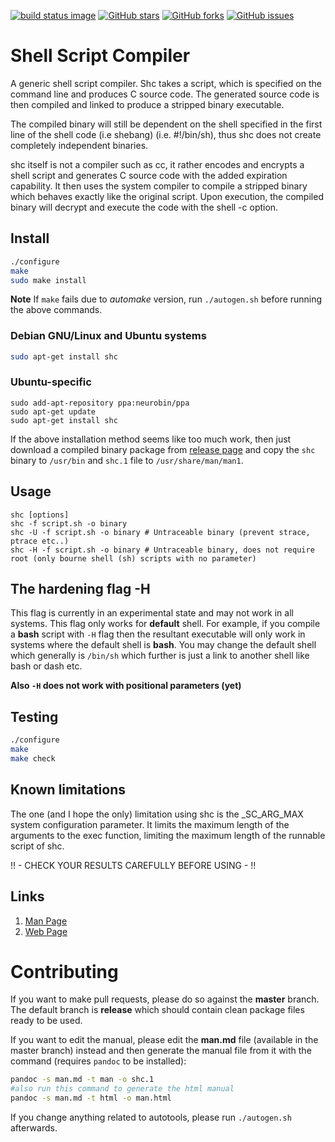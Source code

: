 [![build status image](https://travis-ci.org/neurobin/shc.svg?branch=release)](https://travis-ci.org/neurobin/shc)
[![GitHub stars](https://img.shields.io/github/stars/neurobin/shc.svg)](https://github.com/neurobin/shc/stargazers)
[![GitHub forks](https://img.shields.io/github/forks/neurobin/shc.svg)](https://github.com/neurobin/shc/network)
[![GitHub issues](https://img.shields.io/github/issues/neurobin/shc.svg)](https://github.com/neurobin/shc/issues)

# Shell Script Compiler

A generic shell script compiler. Shc takes a script, which is specified on the command line and produces C source code. The generated source code is then compiled and linked to produce a stripped binary executable.

The compiled binary will still be dependent on the shell specified in the first line of the shell code (i.e shebang) (i.e. #!/bin/sh), thus shc does not create completely independent binaries.

shc itself is not a compiler such as cc, it rather encodes and encrypts a shell script and generates C source code with the added expiration capability. It then uses the system compiler to compile a stripped binary which behaves exactly like the original script. Upon execution, the compiled binary will decrypt and execute the code with the shell -c option.

## Install

```bash
./configure
make
sudo make install
```

**Note** If `make` fails due to *automake* version, run `./autogen.sh` before running the above commands.

### Debian GNU/Linux and Ubuntu systems

```bash
sudo apt-get install shc
```

### Ubuntu-specific

```
sudo add-apt-repository ppa:neurobin/ppa
sudo apt-get update
sudo apt-get install shc
```

If the above installation method seems like too much work, then just download a compiled binary package from [release page](https://github.com/neurobin/shc/releases/latest) and copy the `shc` binary to `/usr/bin` and `shc.1` file to `/usr/share/man/man1`.

## Usage

```
shc [options]
shc -f script.sh -o binary
shc -U -f script.sh -o binary # Untraceable binary (prevent strace, ptrace etc..)
shc -H -f script.sh -o binary # Untraceable binary, does not require root (only bourne shell (sh) scripts with no parameter)
```

## The hardening flag -H

This flag is currently in an experimental state and may not work in all systems. This flag only works for **default** shell. For example, if you compile a **bash** script with `-H` flag then the resultant executable will only work in systems where the default shell is **bash**. You may change the default shell which generally is `/bin/sh` which further is just a link to another shell like bash or dash etc.

**Also `-H` does not work with positional parameters (yet)**

## Testing

```bash
./configure
make
make check
```

## Known limitations

The one (and I hope the only) limitation using shc is the _SC_ARG_MAX system configuration parameter.
It limits the maximum length of the arguments to the exec function, limiting the maximum length of the runnable script of shc.

!! - CHECK YOUR RESULTS CAREFULLY BEFORE USING - !!

## Links

1. [Man Page](http://neurobin.github.io/shc/man.html)
2. [Web Page](http://neurobin.github.io/shc)

# Contributing

If you want to make pull requests, please do so against the **master** branch. The default branch is **release** which should contain clean package files ready to be used.

If you want to edit the manual, please edit the **man.md** file (available in the master branch) instead and then generate the manual file from it with the command (requires `pandoc` to be installed):

```bash
pandoc -s man.md -t man -o shc.1
#also run this command to generate the html manual
pandoc -s man.md -t html -o man.html
```

If you change anything related to autotools, please run `./autogen.sh` afterwards.
